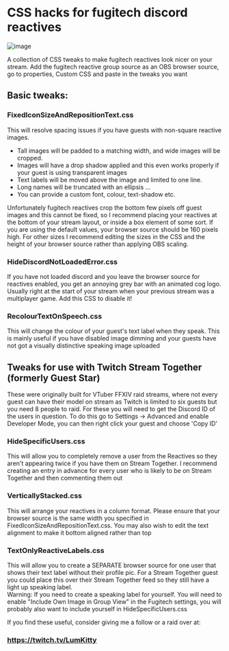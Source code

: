 # CSS hacks for fugitech discord reactives

![image](https://github.com/user-attachments/assets/9371e9d2-5f55-4e45-901f-6fe30cc4ac2b)

A collection of CSS tweaks to make fugitech reactives look nicer on your stream.
Add the fugitech reactive group source as an OBS browser source, go to properties, Custom CSS and paste in the tweaks you want

## Basic tweaks:
### FixedIconSizeAndRepositionText.css
This will resolve spacing issues if you have guests with non-square reactive images. 
- Tall images will be padded to a matching width, and wide images will be cropped.
- Images will have a drop shadow applied and this even works properly if your guest is using transparent images
- Text labels will be moved above the image and limited to one line.
- Long names will be truncated with an ellipsis ...
- You can provide a custom font, colour, text-shadow etc.

Unfortunately fugitech reactives crop the bottom few pixels off guest images and this cannot be fixed, so I recommend placing your reactives at the bottom of your stream layout, or inside a box element of some sort.
If you are using the default values, your browser source should be 160 pixels high. For other sizes I recommend editing the sizes in the CSS and the height of your browser source rather than applying OBS scaling.

### HideDiscordNotLoadedError.css
If you have not loaded discord and you leave the browser source for reactives enabled, you get an annoying grey bar with an animated cog logo. Usually right at the start of your stream when your previous stream was a multiplayer game. Add this CSS to disable it!

### RecolourTextOnSpeech.css
This will change the colour of your guest's text label when they speak. This is mainly useful if you have disabled image dimming and your guests have not got a visually distinctive speaking image uploaded

## Tweaks for use with Twitch Stream Together (formerly Guest Star)
These were originally built for VTuber FFXIV raid streams, where not every guest can have their model on stream as Twitch is limited to six guests but you need 8 people to raid.
For these you will need to get the Discord ID of the users in question. To do this go to Settings -> Advanced and enable Developer Mode, you can then right click your guest and choose 'Copy ID'

### HideSpecificUsers.css
This will allow you to completely remove a user from the Reactives so they aren't appearing twice if you have them on Stream Together. I recommend creating an entry in advance for every user who is likely to be on Stream Together and then commenting them out

### VerticallyStacked.css
This will arrange your reactives in a column format. Please ensure that your browser source is the same width you specified in FixedIconSizeAndRepositionText.css. You may also wish to edit the text alignment to make it bottom aligned rather than top

### TextOnlyReactiveLabels.css
This will allow you to create a SEPARATE browser source for one user that shows their text label without their profile pic. For a Stream Together guest you could place this over their Stream Together feed so they still have a light up speaking label.  
Warning: If you need to create a speaking label for yourself. You will need to enable "Include Own Image in Group View" in the Fugitech settings, you will probably also want to include yourself in HideSpecificUsers.css

If you find these useful, consider giving me a follow or a raid over at:
### https://twitch.tv/LumKitty
